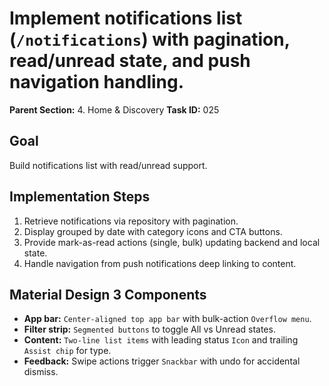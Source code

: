 # Implement notifications list (`/notifications`) with pagination, read/unread state, and push navigation handling.

**Parent Section:** 4. Home & Discovery
**Task ID:** 025

## Goal
Build notifications list with read/unread support.

## Implementation Steps
1. Retrieve notifications via repository with pagination.
2. Display grouped by date with category icons and CTA buttons.
3. Provide mark-as-read actions (single, bulk) updating backend and local state.
4. Handle navigation from push notifications deep linking to content.

## Material Design 3 Components
- **App bar:** `Center-aligned top app bar` with bulk-action `Overflow menu`.
- **Filter strip:** `Segmented buttons` to toggle All vs Unread states.
- **Content:** `Two-line list items` with leading status `Icon` and trailing `Assist chip` for type.
- **Feedback:** Swipe actions trigger `Snackbar` with undo for accidental dismiss.
